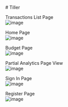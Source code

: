 
#   T i l l e r <br>


Transactions List Page<br>
 ![image](https://github.com/C-Larkin02/Tiller/assets/99054788/b1ca3258-df9b-41b3-ada5-f03194cb3d3c)<br>




Home Page<br>
![image](https://github.com/C-Larkin02/Tiller/assets/99054788/a19363b2-776d-4855-af9d-b8c73ad58d8a)<br>





Budget Page<br>
![image](https://github.com/C-Larkin02/Tiller/assets/99054788/d43843f8-b368-4c6a-829a-41b33ed328bc)<br>





Partial Analytics Page View<br>
![image](https://github.com/C-Larkin02/Tiller/assets/99054788/e4abd052-4a25-4023-8e85-bef25d463720)<br>





Sign In Page<br>
![image](https://github.com/C-Larkin02/Tiller/assets/99054788/5ff41467-a715-4ce1-87fe-1c43636401c0)<br>





Register Page<br>
![image](https://github.com/C-Larkin02/Tiller/assets/99054788/129c73dc-7ee6-438d-9c02-41aa545db02f)<br>
